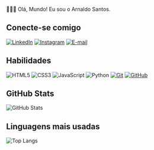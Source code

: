 
🙋🏻‍♂
Olá, Mundo! Eu sou o Arnaldo Santos. 

  
  
 
</div>

## Conecte-se comigo
[![LinkedIn](https://img.shields.io/badge/LinkedIn-0077B5?style=for-the-badge&logo=linkedin&logoColor=white)](https://www.linkedin.com/in/arnaldo-santos-78b037215)
[![Instagram](https://img.shields.io/badge/-Instagram-%23E4405F?style=for-the-badge&logo=instagram&logoColor=white)](https://www.linkedin.com/in/arnaldo-santos-78b037215)
[![E-mail](https://img.shields.io/badge/-Gmail-%23333?style=for-the-badge&logo=gmail&logoColor=white)](https://www.linkedin.com/in/arnaldo-santos-78b037215)
## Habilidades

![HTML5](https://img.shields.io/badge/HTML5-E34F26?style=for-the-badge&logo=html5&logoColor=white)
![CSS3](https://img.shields.io/badge/CSS3-1572B6?style=for-the-badge&logo=css3&logoColor=white)
![JavaScript](https://img.shields.io/badge/JavaScript-F7DF1E?style=for-the-badge&logo=javascript&logoColor=black)
![Python](https://img.shields.io/badge/python-3670A0?style=for-the-badge&logo=python&logoColor=fff)
[![Git](https://img.shields.io/badge/Git-000?style=for-the-badge&logo=git&logoColor=E94D5F)](https://git-scm.com/doc)
[![GitHub](https://img.shields.io/badge/GitHub-000?style=for-the-badge&logo=github&logoColor=30A3DC)](https://docs.github.com/)



## GitHub Stats
![GitHub Stats](https://github-readme-stats.vercel.app/api?username=arnaldosantosjr&show_icons=true&theme=tokyonight&include_all_commits=true&count_private=true)
## Linguagens mais usadas
![Top Langs](https://github-readme-stats.vercel.app/api/top-langs/?username=arnaldosantosjr&layout=compact&langs_count=7&theme=tokyonight)
